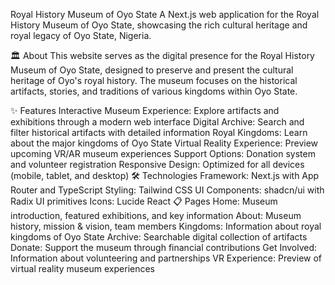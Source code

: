 Royal History Museum of Oyo State
A Next.js web application for the Royal History Museum of Oyo State, showcasing the rich cultural heritage and royal legacy of Oyo State, Nigeria.

🏛️ About
This website serves as the digital presence for the Royal History Museum of Oyo State, designed to preserve and present the cultural heritage of Oyo's royal history. The museum focuses on the historical artifacts, stories, and traditions of various kingdoms within Oyo State.

✨ Features
Interactive Museum Experience: Explore artifacts and exhibitions through a modern web interface
Digital Archive: Search and filter historical artifacts with detailed information
Royal Kingdoms: Learn about the major kingdoms of Oyo State
Virtual Reality Experience: Preview upcoming VR/AR museum experiences
Support Options: Donation system and volunteer registration
Responsive Design: Optimized for all devices (mobile, tablet, and desktop)
🛠️ Technologies
Framework: Next.js with App Router and TypeScript
Styling: Tailwind CSS
UI Components: shadcn/ui with Radix UI primitives
Icons: Lucide React
📋 Pages
Home: Museum introduction, featured exhibitions, and key information
About: Museum history, mission & vision, team members
Kingdoms: Information about royal kingdoms of Oyo State
Archive: Searchable digital collection of artifacts
Donate: Support the museum through financial contributions
Get Involved: Information about volunteering and partnerships
VR Experience: Preview of virtual reality museum experiences

